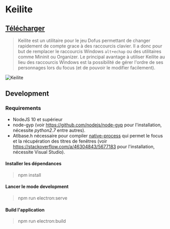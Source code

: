 # Keilite

## [Télécharger](https://github.com/LeoMartinDev/Keilite/releases/latest)

> Keilite est un utilitaire pour le jeu Dofus permettant de changer rapidement de compte grace à des raccourcis clavier. Il a donc pour but de remplacer le raccourcis Windows `alt+echap` ou des utilitaires comme Mininit ou Organizer. Le principal avantage à utiliser Keilite au lieu des raccourcis Windows est la possibilité de gérer l'ordre de ses personnages lors du focus (et de pouvoir le modifier facilement).

![Keilite](https://media.giphy.com/media/dvHkd8ZDVBFo687G6n/giphy.gif)

## Development

### Requirements

- NodeJS 10 et supérieur
- node-gyp (voir https://github.com/nodejs/node-gyp pour l'installation, nécessite *python2.7* entre autres).
- Atlbase.h nécessaire pour compiler [native-process](https://github.com/LeoMartinDev/node-native-process) qui permet le focus et la récupération des titres de fenêtres (voir https://stackoverflow.com/a/46304843/5677183 pour l'installation, nécessite Visual Studio).

#### Installer les dépendances

> npm install

#### Lancer le mode development

> npm run electron:serve

#### Build l'application

> npm run electron:build
